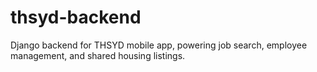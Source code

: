 # thsyd-backend
Django backend for THSYD mobile app, powering job search, employee management, and shared housing listings.
